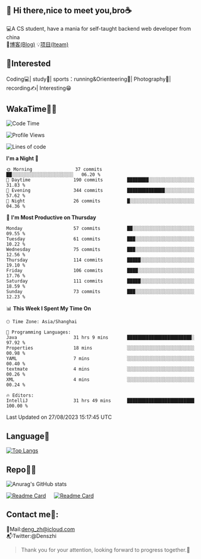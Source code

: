 👋 Hi there,nice to meet you,bro☕
---
💻A CS student, have a mania for self-taught backend web developer from china   
📌[博客(Blog)](https://github.com/HealUP/MyBlog)
💡[项目(Iteam)](https://healup.github.io/)

 <!-- waka-box start -->
 <!-- waka-box end -->
 
🧲**Interested**
--
Coding💻| study📖| sports：running&Orienteering🏃‍| Photography📸| recording✍️| Interesting😁

WakaTime👨‍💻
---
<!--START_SECTION:waka-->
![Code Time](http://img.shields.io/badge/Code%20Time-421%20hrs%2058%20mins-blue)

![Profile Views](http://img.shields.io/badge/Profile%20Views-1-blue)

![Lines of code](https://img.shields.io/badge/From%20Hello%20World%20I%27ve%20Written-168.6%20thousand%20lines%20of%20code-blue)

**I'm a Night 🦉** 

```text
🌞 Morning                37 commits          ██░░░░░░░░░░░░░░░░░░░░░░░   06.20 % 
🌆 Daytime                190 commits         ████████░░░░░░░░░░░░░░░░░   31.83 % 
🌃 Evening                344 commits         ██████████████░░░░░░░░░░░   57.62 % 
🌙 Night                  26 commits          █░░░░░░░░░░░░░░░░░░░░░░░░   04.36 % 
```
📅 **I'm Most Productive on Thursday** 

```text
Monday                   57 commits          ██░░░░░░░░░░░░░░░░░░░░░░░   09.55 % 
Tuesday                  61 commits          ███░░░░░░░░░░░░░░░░░░░░░░   10.22 % 
Wednesday                75 commits          ███░░░░░░░░░░░░░░░░░░░░░░   12.56 % 
Thursday                 114 commits         █████░░░░░░░░░░░░░░░░░░░░   19.10 % 
Friday                   106 commits         ████░░░░░░░░░░░░░░░░░░░░░   17.76 % 
Saturday                 111 commits         █████░░░░░░░░░░░░░░░░░░░░   18.59 % 
Sunday                   73 commits          ███░░░░░░░░░░░░░░░░░░░░░░   12.23 % 
```


📊 **This Week I Spent My Time On** 

```text
🕑︎ Time Zone: Asia/Shanghai

💬 Programming Languages: 
Java                     31 hrs 9 mins       ████████████████████████░   97.92 % 
Properties               18 mins             ░░░░░░░░░░░░░░░░░░░░░░░░░   00.98 % 
YAML                     7 mins              ░░░░░░░░░░░░░░░░░░░░░░░░░   00.40 % 
textmate                 4 mins              ░░░░░░░░░░░░░░░░░░░░░░░░░   00.26 % 
XML                      4 mins              ░░░░░░░░░░░░░░░░░░░░░░░░░   00.24 % 

🔥 Editors: 
IntelliJ                 31 hrs 49 mins      █████████████████████████   100.00 % 
```


 Last Updated on 27/08/2023 15:17:45 UTC
<!--END_SECTION:waka-->

Language🚀
---
[![Top Langs](https://github-readme-stats.vercel.app/api/top-langs/?username=HealUP&layout=compact&hide_border=true)](https://github.com/HealUP)

Repo🧑‍💻
---
![Anurag's GitHub stats](https://github-readme-stats.vercel.app/api?username=HealUP&count_private=true&show_icons=true&theme=gruvbox&hide_border=true) 

[![Readme Card](https://github-readme-stats.vercel.app/api/pin/?username=HealUP&repo=InternetEy&theme=transparent)](https://github.com/HealUP/InternetEy) &emsp;
[![Readme Card](https://github-readme-stats.vercel.app/api/pin/?username=HealUP&repo=CampusExperience&theme=transparent)](https://github.com/HealUP/CampusExperience)


Contact me📱:
---
📮Mail:deng_zh@icloud.com  
📬Twitter:@Denszhi  

> Thank you for your attention, looking forward to progress together.🎉
